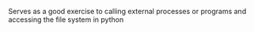 Serves as a good exercise to calling external processes or programs and accessing the file system in python       

